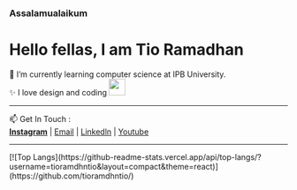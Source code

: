 ### Assalamualaikum 

# Hello fellas, I am Tio Ramadhan

🌱 I’m currently learning computer science at IPB University. <br>
✨ I love design and coding <img src="https://media.giphy.com/media/m3ArSNOBS1UbhwKTCp/source.gif" width="30px">

<hr>
📫 Get In Touch : <br>
<a href="https://www.instagram.com/tioramadhn" style="font-weight:bold;">Instagram</a> | <a href="mailto:tioramadhntio@apps.ipb.ac.id" target="_blank">Email</a> | <a href="https://www.linkedin.com/in/tio-ramadhan-ab77431a2/">Linkedln</a> | <a href="https://www.youtube.com/UwUDesign">Youtube</a> 
<hr>
[![Top Langs](https://github-readme-stats.vercel.app/api/top-langs/?username=tioramdhntio&layout=compact&theme=react)](https://github.com/tioramdhntio/)


<!--
**tioramdhntio/tioramdhntio** is a ✨ _special_ ✨ repository because its `README.md` (this file) appears on your GitHub profile.

